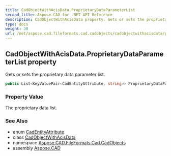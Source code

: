 ```yaml
---
title: CadObjectWithAcisData.ProprietaryDataParameterList
second_title: Aspose.CAD for .NET API Reference
description: CadObjectWithAcisData property. Gets or sets the proprietary data parameter list
type: docs
weight: 30
url: /net/aspose.cad.fileformats.cad.cadobjects/cadobjectwithacisdata/proprietarydataparameterlist/
---
```

## CadObjectWithAcisData.ProprietaryDataParameterList property

Gets or sets the proprietary data parameter list.

```csharp
public List<KeyValuePair<CadEntityAttribute, string>> ProprietaryDataParameterList { get; set; }
```

### Property Value

The proprietary data list.

### See Also

* enum [CadEntityAttribute](../../../aspose.cad.fileformats.cad/cadentityattribute/)
* class [CadObjectWithAcisData](../)
* namespace [Aspose.CAD.FileFormats.Cad.CadObjects](../../cadobjectwithacisdata/)
* assembly [Aspose.CAD](../../../)


